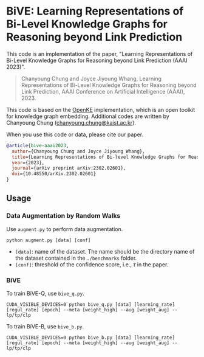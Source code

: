# BiVE: Learning Representations of Bi-Level Knowledge Graphs for Reasoning beyond Link Prediction
This code is an implementation of the paper, "Learning Representations of Bi-Level Knowledge Graphs for Reasoning beyond Link Prediction (AAAI 2023)".

> Chanyoung Chung and Joyce Jiyoung Whang, Learning Representations of Bi-Level Knowledge Graphs for Reasoning beyond Link Prediction, AAAI Conference on Artificial Intelligence (AAAI), 2023.

This code is based on the [OpenKE](https://github.com/thunlp/OpenKE) implementation, which is an open toolkit for knowledge graph embedding. Additional codes are written by Chanyoung Chung (chanyoung.chung@kaist.ac.kr).

When you use this code or data, please cite our paper.

```bibtex
@article{bive-aaai2023,
  author={Chanyoung Chung and Joyce Jiyoung Whang},
  title={Learning Representations of Bi-level Knowledge Graphs for Reasoning beyond Link Prediction}, 
  year={2023},
  journal={arXiv preprint arXiv:2302.02601},
  doi={10.48550/arXiv.2302.02601}
}
```

## Usage

### Data Augmentation by Random Walks

Use `augment.py` to perform data augmentation.

```
python augment.py [data] [conf]
```
- `[data]`: name of the dataset. The name should be the directory name of the dataset contained in the `./benchmarks` folder.
- `[conf]`: threshold of the confidence score, i.e., $\tau$ in the paper.

### BiVE

To train BiVE-Q, use `bive_q.py`.

```
CUDA_VISIBLE_DEVICES=0 python bive_q.py [data] [learning_rate] [regul_rate] [epoch] --meta [weight_high] --aug [weight_aug] --lp/tp/clp
```

To train BiVE-B, use `bive_b.py`.

```
CUDA_VISIBLE_DEVICES=0 python bive_b.py [data] [learning_rate] [regul_rate] [epoch] --meta [weight_high] --aug [weight_aug] --lp/tp/clp
```
